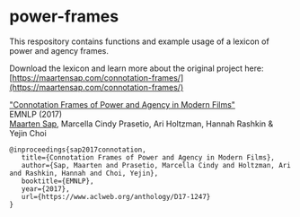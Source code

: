 # power-frames

This respository contains functions and example usage of a lexicon of power and agency frames.

Download the lexicon and learn more about the original project here:   
[https://maartensap.com/connotation-frames/](https://maartensap.com/connotation-frames/)

["Connotation Frames of Power and Agency in Modern Films"](https://aclanthology.org/D17-1247/)  
EMNLP (2017)  
[Maarten Sap](https://maartensap.com/), Marcella Cindy Prasetio, Ari Holtzman, Hannah Rashkin & Yejin Choi  

```
@inproceedings{sap2017connotation,  
   title={Connotation Frames of Power and Agency in Modern Films},  
   author={Sap, Maarten and Prasetio, Marcella Cindy and Holtzman, Ari and Rashkin, Hannah and Choi, Yejin},  
   booktitle={EMNLP},  
   year={2017},  
   url={https://www.aclweb.org/anthology/D17-1247}  
}
```

